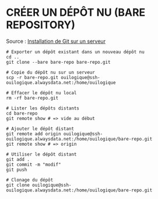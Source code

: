 
# CRÉER UN DÉPÔT NU (BARE REPOSITORY)

Source : [Installation de Git sur un serveur][installation-de-git-sur-un-serveur]

    # Exporter un dépôt existant dans un nouveau dépôt nu
    cd ..
    git clone --bare bare-repo bare-repo.git

    # Copie du dépôt nu sur un serveur
    scp -r bare-repo.git ouilogique@ssh-ouilogique.alwaysdata.net:/home/ouilogique

    # Effacer le dépôt nu local
    rm -rf bare-repo.git

    # Lister les dépôts distants
    cd bare-repo
    git remote show # => vide au début

    # Ajouter le dépôt distant
    git remote add origin ouilogique@ssh-ouilogique.alwaysdata.net:/home/ouilogique/bare-repo.git
    git remote show # => origin

    # Utiliser le dépôt distant
    git add .
    git commit -m "modif"
    git push

    # Clonage du dépôt
    git clone ouilogique@ssh-ouilogique.alwaysdata.net:/home/ouilogique/bare-repo.git













[installation-de-git-sur-un-serveur]:https://git-scm.com/book/fr/v2/Git-sur-le-serveur-Installation-de-Git-sur-un-serveur